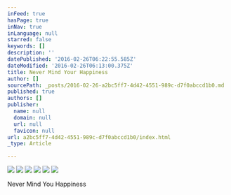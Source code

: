 ```yaml
---
inFeed: true
hasPage: true
inNav: true
inLanguage: null
starred: false
keywords: []
description: ''
datePublished: '2016-02-26T06:22:55.585Z'
dateModified: '2016-02-26T06:13:00.375Z'
title: Never Mind Your Happiness
author: []
sourcePath: _posts/2016-02-26-a2bc5ff7-4d42-4551-989c-d7f0abccd1b0.md
published: true
authors: []
publisher:
  name: null
  domain: null
  url: null
  favicon: null
url: a2bc5ff7-4d42-4551-989c-d7f0abccd1b0/index.html
_type: Article

---
```

![](https://the-grid-user-content.s3-us-west-2.amazonaws.com/dd67f573-3839-499c-859d-413d1b73e9e3.jpg)
![](https://the-grid-user-content.s3-us-west-2.amazonaws.com/8b88dbd4-b410-4745-9d02-7f567941bc9f.jpg)
![](https://the-grid-user-content.s3-us-west-2.amazonaws.com/6e342f3d-f114-494a-b339-214041dfcb2e.jpg)
![](https://the-grid-user-content.s3-us-west-2.amazonaws.com/7c4baf84-9664-4f66-b3cc-46beb8395cd2.jpg)
![](https://the-grid-user-content.s3-us-west-2.amazonaws.com/a4036c4e-1ee3-490b-89f8-9b1b18068ef7.jpg)
![](https://the-grid-user-content.s3-us-west-2.amazonaws.com/8e59b550-2598-4ba2-9bbe-98987921eebd.jpg)

Never Mind You Happiness